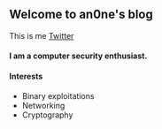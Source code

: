 ## Welcome to an0ne's blog

This is me [Twitter](https://twitter.com/karthikbhata) 

#### I am a computer security enthusiast. 

#### Interests
- Binary exploitations
- Networking
- Cryptography

